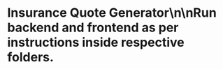 # Insurance Quote Generator\n\nRun backend and frontend as per instructions inside respective folders.